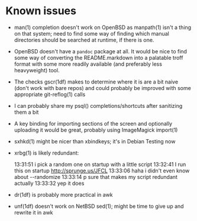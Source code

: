Known issues
============

*   man(1) completion doesn't work on OpenBSD as manpath(1) isn't a thing on
    that system; need to find some way of finding which manual directories
    should be searched at runtime, if there is one.
*   OpenBSD doesn't have a `pandoc` package at all. It would be nice to find
    some way of converting the README.markdown into a palatable troff format
    with some more readily available (and preferably less heavyweight) tool.
*   The checks gscr(1df) makes to determine where it is are a bit naive (don't
    work with bare repos) and could probably be improved with some appropriate
    git-reflog(1) calls
*   I can probably share my psql() completions/shortcuts after sanitizing them
    a bit
*   A key binding for importing sections of the screen and optionally uploading
    it would be great, probably using ImageMagick import(1)
*   sxhkd(1) might be nicer than xbindkeys; it's in Debian Testing now
*   xrbg(1) is likely redundant:

    13:31:51 <tejr> i pick a random one on startup with a little script
    13:32:41 <cosarara> I run this on startup http://sprunge.us/JFCL
    13:33:06 <tejr> haha i didn't even know about --randomize
    13:33:14 <tejr> p sure that makes my script redundant actually
    13:33:32 <tejr> yep it does

*   dr(1df) is probably more practical in awk
*   unf(1df) doesn't work on NetBSD sed(1); might be time to give up and
    rewrite it in awk
